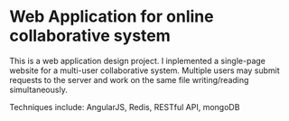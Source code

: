 # Web Application for online collaborative system
This is a web application design project. I inplemented a single-page website for a multi-user collaborative system. Multiple users may submit requests to the server and work on the same file writing/reading simultaneously.

Techniques include: AngularJS, Redis, RESTful API, mongoDB
